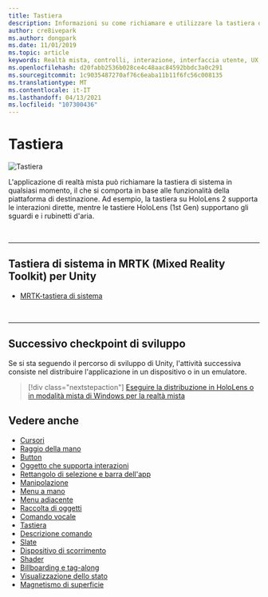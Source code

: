 ```yaml
---
title: Tastiera
description: Informazioni su come richiamare e utilizzare la tastiera di sistema utilizzando il Toolkit di realtà mista.
author: cre8ivepark
ms.author: dongpark
ms.date: 11/01/2019
ms.topic: article
keywords: Realtà mista, controlli, interazione, interfaccia utente, UX, auricolare realtà mista, auricolare di realtà misto di Windows, auricolare di realtà virtuale, HoloLens, tastiera, MRTK, Toolkit realtà mista
ms.openlocfilehash: d20fabb2536b028ce4c48aac84592bbdc3a0c291
ms.sourcegitcommit: 1c9035487270af76c6eaba11b11f6fc56c008135
ms.translationtype: MT
ms.contentlocale: it-IT
ms.lasthandoff: 04/13/2021
ms.locfileid: "107300436"
---
```

# <a name="keyboard"></a>Tastiera

![Tastiera](images/UX_Hero_Keyboard.jpg)

L'applicazione di realtà mista può richiamare la tastiera di sistema in qualsiasi momento, il che si comporta in base alle funzionalità della piattaforma di destinazione. Ad esempio, la tastiera su HoloLens 2 supporta le interazioni dirette, mentre le tastiere HoloLens (1st Gen) supportano gli sguardi e i rubinetti d'aria.

<br>

---

## <a name="system-keyboard-in-mrtk-mixed-reality-toolkit-for-unity"></a>Tastiera di sistema in MRTK (Mixed Reality Toolkit) per Unity

* [MRTK-tastiera di sistema](https://docs.microsoft.com/windows/mixed-reality/mrtk-unity/features/ux-building-blocks/system-keyboard)

<br>

---

## <a name="next-development-checkpoint"></a>Successivo checkpoint di sviluppo

Se si sta seguendo il percorso di sviluppo di Unity, l'attività successiva consiste nel distribuire l'applicazione in un dispositivo o in un emulatore.

> [!div class="nextstepaction"]
> [Eseguire la distribuzione in HoloLens o in modalità mista di Windows per la realtà mista](../develop/platform-capabilities-and-apis/using-visual-studio.md)

## <a name="see-also"></a>Vedere anche

* [Cursori](cursors.md)
* [Raggio della mano](point-and-commit.md)
* [Button](button.md)
* [Oggetto che supporta interazioni](interactable-object.md)
* [Rettangolo di selezione e barra dell'app](app-bar-and-bounding-box.md)
* [Manipolazione](direct-manipulation.md)
* [Menu a mano](hand-menu.md)
* [Menu adiacente](near-menu.md)
* [Raccolta di oggetti](object-collection.md)
* [Comando vocale](voice-input.md)
* [Tastiera](keyboard.md)
* [Descrizione comando](tooltip.md)
* [Slate](slate.md)
* [Dispositivo di scorrimento](slider.md)
* [Shader](shader.md)
* [Billboarding e tag-along](billboarding-and-tag-along.md)
* [Visualizzazione dello stato](progress.md)
* [Magnetismo di superficie](surface-magnetism.md)
